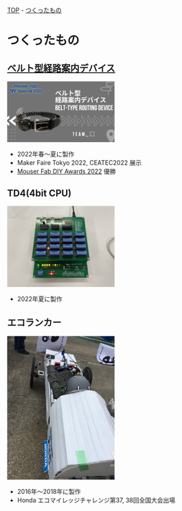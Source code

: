 [TOP](/) - [つくったもの](/works)

# つくったもの

## [ベルト型経路案内デバイス](/works/route_guide_belt)

<a href="/works/route_guide_belt"><img width="250" src="/assets/works/route_guide_belt/thumbnail.jpg" alt="thumbnail" title="thumbnail"/></a>

- 2022年春～夏に製作
- Maker Faire Tokyo 2022, CEATEC2022 展示
- [Mouser Fab DIY Awards 2022](https://fablab-kannai.org/mouser_fab_diy_awards_2022/) 優勝

## TD4(4bit CPU)

<img width="250" src="/assets/works/td4/thumbnail.png" alt="thumbnail" title="thumbnail"/>

- 2022年夏に製作

## エコランカー

<img width="250" src="/assets/works/ecorun/thumbnail.png" alt="thumbnail" title="thumbnail"/>

- 2016年～2018年に製作
- Honda エコマイレッジチャレンジ第37, 38回全国大会出場